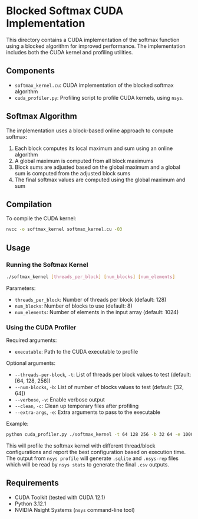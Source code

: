 # Blocked Softmax CUDA Implementation

This directory contains a CUDA implementation of the softmax function using a blocked algorithm for improved performance. The implementation includes both the CUDA kernel and profiling utilities.

## Components

- `softmax_kernel.cu`: CUDA implementation of the blocked softmax algorithm
- `cuda_profiler.py`: Profiling script to profile CUDA kernels, using `nsys`.

## Softmax Algorithm

The implementation uses a block-based online approach to compute softmax:

1. Each block computes its local maximum and sum using an online algorithm
2. A global maximum is computed from all block maximums
3. Block sums are adjusted based on the global maximum and a global sum is computed from the adjusted block sums
4. The final softmax values are computed using the global maximum and sum


## Compilation
To compile the CUDA kernel:

```bash
nvcc -o softmax_kernel softmax_kernel.cu -O3
```

## Usage

### Running the Softmax Kernel

```bash
./softmax_kernel [threads_per_block] [num_blocks] [num_elements]
```

Parameters:
- `threads_per_block`: Number of threads per block (default: 128)
- `num_blocks`: Number of blocks to use (default: 8)
- `num_elements`: Number of elements in the input array (default: 1024)

### Using the CUDA Profiler

Required arguments:
- `executable`: Path to the CUDA executable to profile

Optional arguments:
- `--threads-per-block`, `-t`: List of threads per block values to test (default: [64, 128, 256])
- `--num-blocks`, `-b`: List of number of blocks values to test (default: [32, 64])
- `--verbose`, `-v`: Enable verbose output
- `--clean`, `-c`: Clean up temporary files after profiling
- `--extra-args`, `-e`: Extra arguments to pass to the executable

Example:
```bash
python cuda_profiler.py ./softmax_kernel -t 64 128 256 -b 32 64 -e 1000000
```

This will profile the softmax kernel with different thread/block configurations and report the best configuration based on execution time. The output from `nsys profile` will generate `.sqlite` and `.nsys-rep` files which will be read by `nsys stats` to generate the final `.csv` outputs.


## Requirements

- CUDA Toolkit (tested with CUDA 12.1)
- Python 3.12.1
- NVIDIA Nsight Systems (`nsys` command-line tool)

